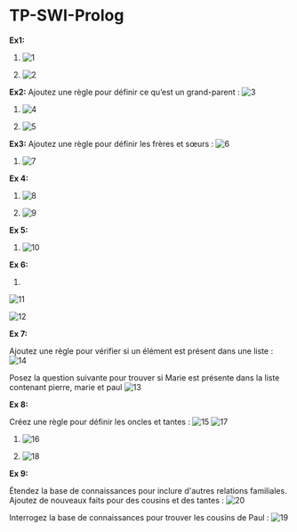 # TP-SWI-Prolog

__Ex1:__

1) ![1](https://github.com/user-attachments/assets/36900b04-639e-4364-bc31-58b16fa613c4)

2) ![2](https://github.com/user-attachments/assets/aa7a51bc-bfad-4e1f-aa05-4bab0ae2f2f0)

__Ex2:__
Ajoutez une règle pour définir ce qu’est un grand-parent :
![3](https://github.com/user-attachments/assets/a5aea725-9856-4aee-bb4a-d90e40de6999)

1) ![4](https://github.com/user-attachments/assets/a37ac49d-43b8-4f1c-8ce1-ba5b1d858db4)

2) ![5](https://github.com/user-attachments/assets/c4a912db-4d9c-4191-bc85-b002ad3cf999)

__Ex3:__
Ajoutez une règle pour définir les frères et sœurs :
![6](https://github.com/user-attachments/assets/fa4002e1-18bf-45bf-a1c7-eaa9c7422a6a)

1) ![7](https://github.com/user-attachments/assets/937c6fbe-6cc3-4260-9d8a-ce0206ae1066)

__Ex 4:__

1) ![8](https://github.com/user-attachments/assets/ed0698f9-1987-4701-80b8-87ec97634e22)

2) ![9](https://github.com/user-attachments/assets/7244fb5f-fa4a-41a3-8d52-2857c2c75590)

__Ex 5:__

1) ![10](https://github.com/user-attachments/assets/fde82d82-3d32-407f-8ab6-89199a38e6e9)

__Ex 6:__

1)
![11](https://github.com/user-attachments/assets/d3e1a88d-db83-443e-9dca-86d60a2db44e)
   
![12](https://github.com/user-attachments/assets/ac13383b-7ffe-4031-b75b-ca990efebd0c)

__Ex 7:__

Ajoutez une règle pour vérifier si un élément est présent dans une liste :
![14](https://github.com/user-attachments/assets/e547776b-c03f-4b23-b9e9-3b33fc477f94)

Posez la question suivante pour trouver si Marie est présente dans la liste contenant pierre, marie et paul
![13](https://github.com/user-attachments/assets/c985bfcb-731a-4713-a7da-877c830c16ba)

__Ex 8:__

Créez une règle pour définir les oncles et tantes :
![15](https://github.com/user-attachments/assets/c3ad4041-ee0e-4bb7-8f60-32039e551414)
![17](https://github.com/user-attachments/assets/e1af032e-05e2-4305-9736-7e2641f4687a)

1) ![16](https://github.com/user-attachments/assets/e144c5c7-e3d7-4c39-81b9-d1d08012ec77)

2) ![18](https://github.com/user-attachments/assets/68afc901-eefe-4538-9f27-b30a32ad2772)

__Ex 9:__

Étendez la base de connaissances pour inclure d'autres relations familiales. Ajoutez de nouveaux faits pour
des cousins et des tantes :
![20](https://github.com/user-attachments/assets/0762fb68-6baa-45bb-ba2d-0319236043fc)

Interrogez la base de connaissances pour trouver les cousins de Paul :
![19](https://github.com/user-attachments/assets/73d62cc0-0760-4734-bcb9-fd258aa38cdc)
